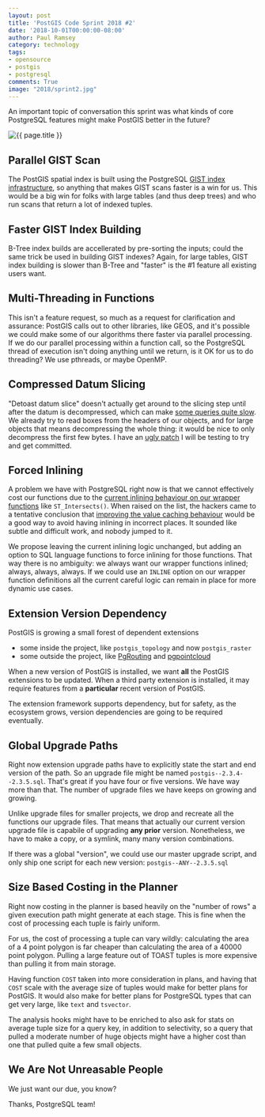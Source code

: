```yaml
---
layout: post
title: 'PostGIS Code Sprint 2018 #2'
date: '2018-10-01T00:00:00-08:00'
author: Paul Ramsey
category: technology
tags:
- opensource
- postgis
- postgresql
comments: True
image: "2018/sprint2.jpg"
---
```


An important topic of conversation this sprint was what kinds of core PostgreSQL features might make PostGIS better in the future? 

<img src="{{ site.images }}{{ page.image }}" alt="{{ page.title }}" />

## Parallel GIST Scan

The PostGIS spatial index is built using the PostgreSQL [GIST index infrastructure](https://www.postgresql.org/docs/11/static/gist.html), so anything that makes GIST scans faster is a win for us. This would be a big win for folks with large tables (and thus deep trees) and who run scans that return a lot of indexed tuples.

## Faster GIST Index Building

B-Tree index builds are accellerated by pre-sorting the inputs; could the same trick be used in building GIST indexes? Again, for large tables, GIST index building is slower than B-Tree and "faster" is the #1 feature all existing users want.

## Multi-Threading in Functions

This isn't a feature request, so much as a request for clarification and assurance: PostGIS calls out to other libraries, like GEOS, and it's possible we could make some of our algorithms there faster via parallel processing. If we do our parallel processing within a function call, so the PostgreSQL thread of execution isn't doing anything until we return, is it OK for us to do threading? We use pthreads, or maybe OpenMP.

## Compressed Datum Slicing

"Detoast datum slice" doesn't actually get around to the slicing step until after the datum is decompressed, which can make [some queries quite slow](/2018/09/postgis-external-storage.html). We already try to read boxes from the headers of our objects, and for large objects that means decompressing the whole thing: it would be nice to only decompress the first few bytes. I have an [ugly patch](https://github.com/pramsey/postgres/pull/2/files) I will be testing to try and get committed.

##  Forced Inlining

A problem we have with PostgreSQL right now is that we cannot effectively cost our functions due to the [current inlining behaviour on our wrapper functions](/2018/09/parallel-postgis-3.html) like `ST_Intersects()`. When raised on the list, the hackers came to a tentative conclusion that [improving the value caching behaviour](https://www.postgresql.org/message-id/20171116182208.kcvf75nfaldv36uh%40alap3.anarazel.de) would be a good way to avoid having inlining in incorrect places. It sounded like subtle and difficult work, and nobody jumped to it.

We propose leaving the current inlining logic unchanged, but adding an option to SQL language functions to force inlining for those functions. That way there is no ambiguity: we always want our wrapper functions inlined; always, always, always. If we could use an `INLINE` option on our wrapper function definitions all the current careful logic can remain in place for more dynamic use cases.

## Extension Version Dependency

PostGIS is growing a small forest of dependent extensions

* some inside the project, like `postgis_topology` and now `postgis_raster`
* some outside the project, like [PgRouting](https://pgrouting.org/) and [pgpointcloud](https://github.com/pgpointcloud/pointcloud)

When a new version of PostGIS is installed, we want **all** the PostGIS extensions to be updated. When a third party extension is installed, it may require features from a **particular** recent version of PostGIS. 

The extension framework supports dependency, but for safety, as the ecosystem grows, version dependencies are going to be required eventually.

## Global Upgrade Paths

Right now extension upgrade paths have to explicitly state the start and end version of the path. So an upgrade file might be named `postgis--2.3.4--2.3.5.sql`. That's great if you have four or five versions. We have way more than that. The number of upgrade files we have keeps on growing and growing. 

Unlike upgrade files for smaller projects, we drop and recreate all the functions our upgrade files. That means that actually our current version upgrade file is capabile of upgrading **any prior** version. Nonetheless, we have to make a copy, or a symlink, many many version combinations.

If there was a global "version", we could use our master upgrade script, and only ship one script for each new version: `postgis--ANY--2.3.5.sql`

## Size Based Costing in the Planner

Right now costing in the planner is based heavily on the "number of rows" a given execution path might generate at each stage. This is fine when the cost of processing each tuple is fairly uniform.

For us, the cost of processing a tuple can vary wildly: calculating the area of a 4 point polygon is far cheaper than calculating the area of a 40000 point polygon. Pulling a large feature out of TOAST tuples is more expensive than pulling it from main storage.

Having function `COST` taken into more consideration in plans, and having that `COST` scale with the average size of tuples would make for better plans for PostGIS. It would also make for better plans for PostgreSQL types that can get very large, like `text` and `tsvector`.

The analysis hooks might have to be enriched to also ask for stats on average tuple size for a query key, in addition to selectivity, so a query that pulled a moderate number of huge objects might have a higher cost than one that pulled quite a few small objects.

## We Are Not Unreasable People

We just want our due, you know?

Thanks, PostgreSQL team!

